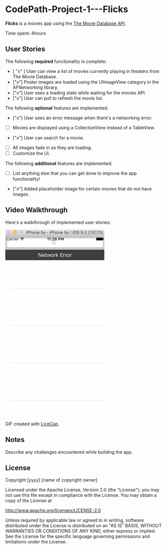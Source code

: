# CodePath-Project-1---Flicks

**Flicks** is a movies app using the [The Movie Database API](http://docs.themoviedb.apiary.io/#).

Time spent: 4hours

## User Stories

The following **required** functionality is complete:

- [ "x" ] User can view a list of movies currently playing in theaters from The Movie Database.
- ["x"] Poster images are loaded using the UIImageView category in the AFNetworking library.
- ["x"] User sees a loading state while waiting for the movies API.
- ["x"] User can pull to refresh the movie list.

The following **optional** features are implemented:

- ["x"] User sees an error message when there's a networking error.
- [ ] Movies are displayed using a CollectionView instead of a TableView.
- ["x"] User can search for a movie.
- [ ] All images fade in as they are loading.
- [ ] Customize the UI.

The following **additional** features are implemented:

- [ ] List anything else that you can get done to improve the app functionality!
- ["x"] Added placeholder image for certain movies that do not have images.

## Video Walkthrough 

Here's a walkthrough of implemented user stories:

<img src='flicks.gif' title='Video Walkthrough' width='' alt='Video Walkthrough' />

GIF created with [LiceCap](http://www.cockos.com/licecap/).

## Notes

Describe any challenges encountered while building the app.

## License

Copyright [yyyy] [name of copyright owner]

Licensed under the Apache License, Version 2.0 (the "License");
you may not use this file except in compliance with the License.
You may obtain a copy of the License at

http://www.apache.org/licenses/LICENSE-2.0

Unless required by applicable law or agreed to in writing, software
distributed under the License is distributed on an "AS IS" BASIS,
WITHOUT WARRANTIES OR CONDITIONS OF ANY KIND, either express or implied.
See the License for the specific language governing permissions and
limitations under the License.
